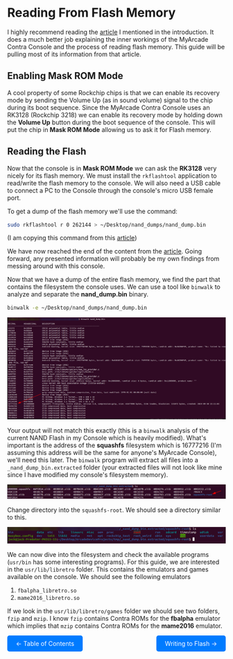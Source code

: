 # Reading From Flash Memory

I highly recommend reading the [article](https://trustedsec.com/blog/hacking-the-my-arcade-contra-pocket-player-part-i) I mentioned in the introduction. It does a much better job explaining the inner workings of the MyArcade Contra Console and the process of reading flash memory. This guide will be pulling most of its information from that article.

## Enabling Mask ROM Mode
A cool property of some Rockchip chips is that we can enable its recovery mode by sending the Volume Up (as in sound volume) signal to the chip during its boot sequence. Since the MyArcade Contra Console uses an RK3128 (Rockchip 3218) we can enable its recovery mode by holding down the **Volume Up** button during the boot sequence of the console. This will put the chip in **Mask ROM Mode** allowing us to ask it for Flash memory.

## Reading the Flash
Now that the console is in **Mask ROM Mode** we can ask the **RK3128** very nicely for its flash memory. We must install the `rkflashtool` application to read/write the flash memory to the console. We will also need a USB cable to connect a PC to the Console through the console's micro USB female port.

To get a dump of the flash memory we'll use the command:


```bash
sudo rkflashtool r 0 262144 > ~/Desktop/nand_dumps/nand_dump.bin
```
(I am copying this command from this [article](https://trustedsec.com/blog/hacking-the-my-arcade-contra-pocket-player-part-i))

We have now reached the end of the content from the [article](https://trustedsec.com/blog/hacking-the-my-arcade-contra-pocket-player-part-i). Going forward, any presented information will probably be my own findings from messing around with this console.

Now that we have a dump of the entire flash memory, we find the part that contains the filesystem the console uses. We can use a tool like `binwalk` to analyze and separate the **nand_dump.bin** binary.

```bash
binwalk -e ~/Desktop/nand_dumps/nand_dump.bin
```

![image](web/BinwalkCapture.png)

Your output will not match this exactly (this is a `binwalk` analysis of the current NAND Flash in my Console which is heavily modified). What's important is the address of the **squashfs** filesystem which is 16777216 (I'm assuming this address will be the same for anyone's MyArcade Console), we'll need this later. The `binwalk` program will extract all files into a `_nand_dump_bin.extracted` folder (your extracted files will not look like mine since I have modified my console's filesystem memory). 

![image](web/ExtractedBinariesCapture.png)

Change directory into the `squashfs-root`. We should see a directory similar to this.

![image](web/ConsoleFilesystemCapture.png)

We can now dive into the filesystem and check the available programs (`usr/bin` has some interesting programs). For this guide, we are interested in the `usr/lib/libretro` folder. This contains the emulators and games available on the console. We should see the following emulators

1. `fbalpha_libretro.so`
2. `mame2016_libretro.so`

If we look in the `usr/lib/libretro/games` folder we should see two folders, `fzip` and `mzip`. I know `fzip` contains Contra ROMs for the **fbalpha** emulator which implies that `mzip` contains Contra ROMs for the **mame2016** emulator.

<div style="display: flex; justify-content: space-between;">
  <a href="README.md" style="text-decoration: none; padding: 10px 20px; background-color: #007BFF; color: white; border-radius: 5px;">&larr; Table of Contents</a>
  <a href="WritingFlash.md" style="text-decoration: none; padding: 10px 20px; background-color: #007BFF; color: white; border-radius: 5px;">Writing to Flash &rarr;</a>
</div>